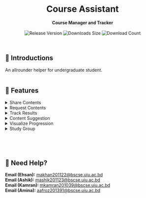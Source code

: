 <h1 align="center">Course Assistant</h1>
<div align="center">
  <strong>Course Manager and Tracker</strong>
</div>
<br>
<div align="center">
  <!-- Release Version -->
    <img src="https://img.shields.io/github/tag/ehsan18t/CourseAssistant?color=blue&label=Release&style=for-the-badge" alt="Release Version" />
  <!-- Last Updated (Does not show Date, Only month and year)-->
    <!-- <img src="https://img.shields.io/github/release-date/ehsan18t/CourseAssistant?color=green&label=Updated&style=for-the-badge" alt="Release Date" /> -->
  <!-- Downloads Size -->
    <img src="https://img.shields.io/github/repo-size/ehsan18t/CourseAssistant?color=orange&label=Size&style=for-the-badge" alt="Downloads Size" />
  <!-- Download counts -->
    <img src="https://img.shields.io/github/downloads/ehsan18t/CourseAssistant/total?color=green&style=for-the-badge" alt="Download Count" />
</div>


&nbsp;
&nbsp;
## 💠 **Introductions**
  An allrounder helper for undergraduate student.
    <br>
&nbsp;
&nbsp;
## 📜 **Features**
<details>
  <summary> Share Contents</summary>

    * Details will be added later.
</details>


<details>
  <summary> Request Contents</summary>

    * Details will be added later.
</details>

<details>
  <summary> Track Results</summary>

    * Details will be added later.
</details>

<details>
  <summary> Content Suggestion</summary>

    * Details will be added later.
</details>

<details>
  <summary> Visualize Progression</summary>

    * Details will be added later.
</details>

<details>
  <summary> Study Group</summary>

    * Details will be added later.
</details>

&nbsp;
&nbsp;
<!-- 
## ⬇ **Downloads**
</strong>Will be added later</strong>
<br>
<br> -->


</details>

&nbsp;
## 🔆 **Need Help?**
**Email (Ehsan):** [makhan201122@bscse.uiu.ac.bd](mailto:makhan201122@bscse.uiu.ac.bd)\
**Email (Ashik):** [mashik201123@bscse.uiu.ac.bd](mailto:mashik201123@bscse.uiu.ac.bd)\
**Email (Kamran):** [mkamran201039@bscse.uiu.ac.bd](mailto:mkamran201039@bscse.uiu.ac.bd)\
**Email (Amina):** [aafroz201391@bscse.uiu.ac.bd](mailto:aafroz201391@bscse.uiu.ac.bd)
